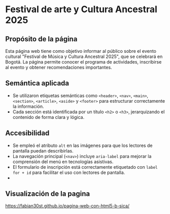 # Festival de arte y Cultura Ancestral 2025

## Propósito de la página

Esta página web tiene como objetivo informar al público sobre el evento cultural "Festival de Música y Cultura Ancestral 2025", que se celebrará en Bogotá. La página permite conocer el programa de actividades, inscribirse al evento y obtener recomendaciones importantes.

## Semántica aplicada

- Se utilizaron etiquetas semánticas como `<header>`, `<nav>`, `<main>`, `<section>`, `<article>`, `<aside>` y `<footer>` para estructurar correctamente la información.
- Cada sección está identificada por un título `<h2>` o `<h3>`, jerarquizando el contenido de forma clara y lógica.

## Accesibilidad

- Se empleó el atributo `alt` en las imágenes para que los lectores de pantalla puedan describirlas.
- La navegación principal (`<nav>`) incluye `aria-label` para mejorar la comprensión del menú en tecnologías asistivas.
- El formulario de inscripción está correctamente etiquetado con `label for + id` para facilitar el uso con lectores de pantalla.
- 
## Visualización de la pagina 
https://fabian30st.github.io/pagina-web-con-html5-b-sica/






